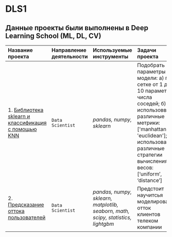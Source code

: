 # DLS1
## Данные проекты были выполнены в Deep Learning School (ML, DL, CV)

|Название проекта                     |Направление деятельности   |Используемые инструменты     | Задачи проекта                                                      |
|:------------------------------------|:--------------------------|:----------------------------|:--------------------------------------------------------------------|
|1. [Библиотека sklearn и классификация с помощью KNN](https://github.com/sx118828/Yandex-Practicum/tree/main/1.%20big%20city%20music)|`Data Scientist`|*pandas, numpy, sklearn*|Подобрать параметры модели: а) по сетке от 1 до 10 параметр числа соседей; б) использоввать различные метрики: ['manhattan', 'euclidean']; в) использовать различные стратегии вычисления весов: [‘uniform’, ‘distance’]|
|2. [Предсказание оттока пользователей](https://github.com/sx118828/Yandex-Practicum/tree/main/2.%20banking%20data%20analysis)|`Data Scientist`|*pandas, numpy, sklearn, matplotlib, seaborn, math, scipy, statistics, lightgbm*| Предстоит научитсья моделировать отток клиентов телеком компании|
